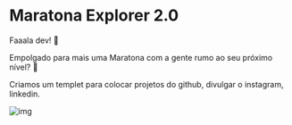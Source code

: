 # Maratona Explorer 2.0

Faaala dev! 💛

Empolgado para mais uma Maratona com a gente rumo ao seu próximo nível? 🚀

Criamos um templet para colocar projetos do github, divulgar o instagram, linkedin.
 
![img](https://user-images.githubusercontent.com/91857484/177705121-0b1ee0bc-26d1-46d6-a766-8c3ab599deea.png)
